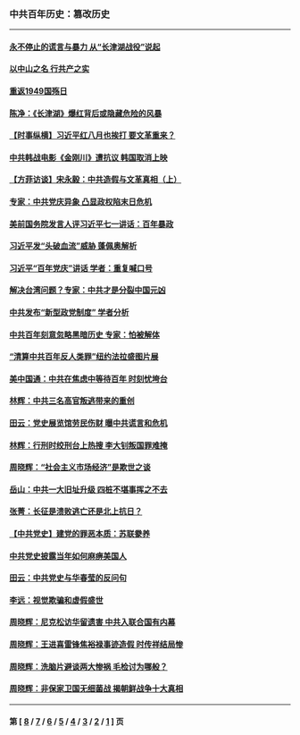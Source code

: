 ### 中共百年历史：篡改历史
---
#### [永不停止的谎言与暴力 从“长津湖战役”说起](../../pages/nf1176115/n13494094.md?04280430) 
#### [以中山之名 行共产之实](../../pages/nf1176115/n13346437.md?04280430) 
#### [重返1949国殇日](../../pages/nf1176115/n13346372.md?04280430) 
#### [陈净：《长津湖》爆红背后或隐藏危险的风暴](../../pages/nf1176115/n13314364.md?04280430) 
#### [【时事纵横】习近平红八月也挨打 要文革重来？](../../pages/nf1176115/n13231393.md?04280430) 
#### [中共韩战电影《金刚川》遭抗议 韩国取消上映](../../pages/nf1176115/n13219114.md?04280430) 
#### [【方菲访谈】宋永毅：中共造假与文革真相（上）](../../pages/nf1176115/n13200760.md?04280430) 
#### [专家：中共党庆异象 凸显政权陷末日危机](../../pages/nf1176115/n13067084.md?04280430) 
#### [美前国务院发言人评习近平七一讲话：百年暴政](../../pages/nf1176115/n13066986.md?04280430) 
#### [习近平发“头破血流”威胁 蓬佩奥解析](../../pages/nf1176115/n13063604.md?04280430) 
#### [习近平“百年党庆”讲话 学者：重复喊口号](../../pages/nf1176115/n13061411.md?04280430) 
#### [解决台湾问题？专家：中共才是分裂中国元凶](../../pages/nf1176115/n13060811.md?04280430) 
#### [中共发布“新型政党制度” 学者分析](../../pages/nf1176115/n13056354.md?04280430) 
#### [中共百年刻意忽略黑暗历史 专家：怕被解体](../../pages/nf1176115/n13056056.md?04280430) 
#### [“清算中共百年反人类罪”纽约法拉盛图片展](../../pages/nf1176115/n13052220.md?04280430) 
#### [美中国通：中共在焦虑中等待百年 时刻忧垮台](../../pages/nf1176115/n13048820.md?04280430) 
#### [林辉：中共三名高官叛逃带来的重创](../../pages/nf1176115/n13035206.md?04280430) 
#### [田云：党史展览馆劳民伤财 曝中共谎言和危机](../../pages/nf1176115/n13033900.md?04280430) 
#### [林辉：行刑时绞刑台上热搜 李大钊叛国罪难掩](../../pages/nf1176115/n13031965.md?04280430) 
#### [周晓辉：“社会主义市场经济”是欺世之谈](../../pages/nf1176115/n13024090.md?04280430) 
#### [岳山：中共一大旧址升级 四桩不堪事挥之不去](../../pages/nf1176115/n13021697.md?04280430) 
#### [张菁：长征是溃败逃亡还是北上抗日？](../../pages/nf1176115/n13020585.md?04280430) 
#### [【中共党史】建党的罪恶本质：苏联豢养](../../pages/nf1176115/n13011888.md?04280430) 
#### [中共党史披露当年如何麻痹美国人](../../pages/nf1176115/n12966400.md?04280430) 
#### [田云：中共党史与华春莹的反问句](../../pages/nf1176115/n12765178.md?04280430) 
#### [李远：视觉欺骗和虚假盛世](../../pages/nf1176115/n12993376.md?04280430) 
#### [周晓辉：尼克松访华留遗害 中共入联合国有内幕](../../pages/nf1176115/n12991422.md?04280430) 
#### [周晓辉：王进喜雷锋焦裕禄事迹造假 时传祥结局惨](../../pages/nf1176115/n12985497.md?04280430) 
#### [周晓辉：洗脑片避谈两大惨祸 毛检讨为哪般？](../../pages/nf1176115/n12971285.md?04280430) 
#### [周晓辉：非保家卫国无细菌战 揭朝鲜战争十大真相](../../pages/nf1176115/n12954161.md?04280430) 

---
#### 第 [ [8](./8.md?04280430) / [7](./7.md?04280430) / [6](./6.md?04280430) / [5](./5.md?04280430) / [4](./4.md?04280430) / [3](./3.md?04280430) / [2](./2.md?04280430) / [1](./1.md?04280430) ] 页
